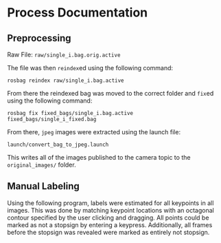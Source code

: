 # Process Documentation

## Preprocessing

Raw File: `raw/single_i.bag.orig.active`

The file was then `reindex`ed using the following command:

`rosbag reindex raw/single_i.bag.active`

From there the reindexed bag was moved to the correct folder and `fix`ed using the following command:

`rosbag fix fixed_bags/single_i.bag.active fixed_bags/single_i_fixed.bag`

From there, `jpeg` images were extracted using the launch file:

`launch/convert_bag_to_jpeg.launch`

This writes all of the images published to the camera topic to the
`original_images/` folder.

## Manual Labeling

Using the following program, labels were estimated for all keypoints in all
images. This was done by matching keypoint locations with an octagonal contour
specified by the user clicking and dragging. All points could be marked as not
a stopsign by entering a keypress. Additionally, all frames before the
stopsign was revealed were marked as entirely not stopsign.
